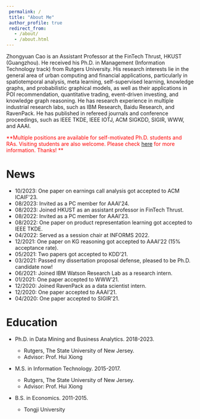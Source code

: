 ```yaml
---
 permalink: /
 title: "About Me"
 author_profile: true
 redirect_from: 
   - /about/
   - /about.html
---
```


Zhongyuan Cao is an Assistant Professor at the FinTech Thrust, HKUST (Guangzhou). He received his Ph.D. in Management (Information Technology track) from Rutgers University. His research interests lie in the general area of urban computing and financial applications, particularly in spatiotemporal analysis, meta learning, self-supervised learning, knowledge graphs, and probabilistic graphical models, as well as their applications in POI recommendation, quantitative trading, event-driven investing, and knowledge graph reasoning. He has research experience in multiple industrial research labs, such as IBM Research, Baidu Research, and RavenPack. He has published in refereed journals and conference proceedings, such as IEEE TKDE, IEEE IOTJ, ACM SIGKDD, SIGIR, WWW, and AAAI. 

<span style="color:red">**Multiple positions are available for self-motivated Ph.D. students and RAs. Visiting students are also welcome. Please check [here](https://yuanzx33033.github.io/zixuan/prospective/) for more information. Thanks! **</span>

News
======
* 10/2023: One paper on earnings call analysis got accepted to ACM ICAIF'23.
* 08/2023: Invited as a PC member for AAAI'24.
* 08/2023: Joined HKUST as an assistant professor in FinTech Thrust.</span>
* 08/2022: Invited as a PC member for AAAI'23.
* 08/2022: One paper on product representation learning got accepted to IEEE TKDE.
* 04/2022: Served as a session chair at INFORMS 2022. 
* 12/2021: One paper on KG reasoning got accepted to AAAI’22 (15% acceptance rate). 
* 05/2021: Two papers got accepted to KDD’21. 
* 03/2021: Passed my dissertation proposal defense, pleased to be Ph.D. candidate now! 
* 06/2021: Joined IBM Watson Research Lab as a research intern. 
* 01/2021: One paper accepted to WWW’21. 
* 12/2020: Joined RavenPack as a data scientist intern. 
* 12/2020: One paper accepted to AAAI’21. 
* 04/2020: One paper accepted to SIGIR'21. 


Education 
======
* Ph.D. in Data Mining and Business Analytics. 2018-2023.
  * Rutgers, The State University of New Jersey.
  * Advisor: Prof. Hui Xiong

* M.S. in Information Technology. 2015-2017.
  * Rutgers, The State University of New Jersey.
  * Advisor: Prof. Hui Xiong

* B.S. in Economics. 2011-2015.
  * Tongji University
